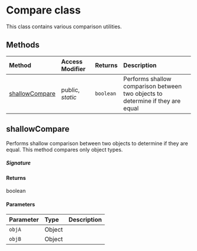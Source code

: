 # Compare class

 
This class contains various comparison utilities. 






## Methods

| Method	   | Access Modifier | Returns	| Description|
|:-------------|:----|:-------|:-----------|
|[shallowCompare](#shallowcompare)     | public, _static_ | `boolean` | Performs shallow comparison between two objects to determine if they are equal |




## shallowCompare

Performs shallow comparison between two objects to determine if they are equal. This method compares 
only object types. 


##### Signature

#### Returns
boolean

#### Parameters


| Parameter	   | Type    | Description |
|:-------------|:---------------|:------------|
| `objA`    | Object |  |
| `objB`    | Object |  |

